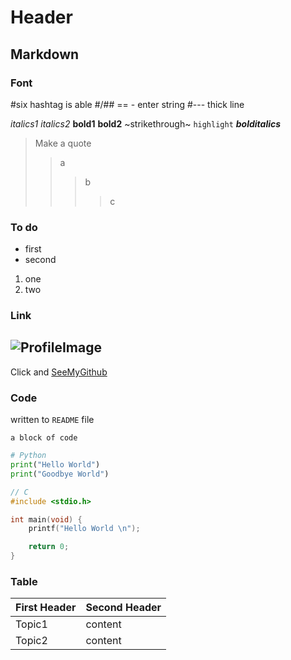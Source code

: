 # Header

## Markdown

### Font

#six hashtag is able
#/## == - enter string
#--- thick line

*italics1* _italics2_ **bold1** __bold2__ ~strikethrough~ `highlight` ___bolditalics___
> Make a quote
>> a
>>> b
>>>> c

### To do

- first
- second
1. one
2. two

### Link

![ProfileImage](https://avatars.githubusercontent.com/u/101023626?v=4)
-
Click and [SeeMyGithub](https://github.com/udonuin)

### Code

written to `README` file

```
a block of code
```

```python
# Python
print("Hello World")
print("Goodbye World")
```

```c
// C
#include <stdio.h>

int main(void) {
	printf("Hello World \n");

	return 0;
}
```

### Table 

First Header | Second Header
------------ | -------------
Topic1 | content
Topic2 | content
